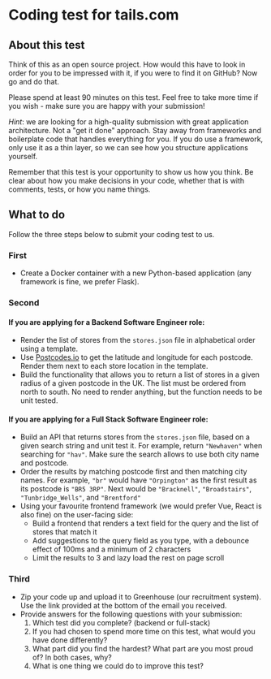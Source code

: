 # Coding test for tails.com

## About this test

Think of this as an open source project. How would this have to look in order for you to be impressed with it, if you were to find it on GitHub? Now go and do that.

Please spend at least 90 minutes on this test. Feel free to take more time if you wish - make sure you are happy with your submission!

_Hint_: we are looking for a high-quality submission with great application architecture. Not a "get it done" approach. Stay away from frameworks and boilerplate code that handles everything for you. If you do use a framework, only use it as a thin layer, so we can see how you structure applications yourself.  

Remember that this test is your opportunity to show us how you think. Be clear about how you make decisions in your code, whether that is with comments, tests, or how you name things.

## What to do

Follow the three steps below to submit your coding test to us.

### First

* Create a Docker container with a new Python-based application (any framework is fine, we prefer Flask).

### Second
#### If you are applying for a Backend Software Engineer role:
* Render the list of stores from the `stores.json` file in alphabetical order using a template.
* Use [Postcodes.io](https://postcodes.io) to get the latitude and longitude for each postcode. Render them next to each store location in the template.
* Build the functionality that allows you to return a list of stores in a given radius of a given postcode in the UK. The list must be ordered from north to south. No need to render anything, but the function needs to be unit tested.

#### If you are applying for a Full Stack Software Engineer role:
* Build an API that returns stores from the `stores.json` file, based on a given search string and unit test it. For example, return `"Newhaven"` when searching for `"hav"`. Make sure the search allows to use both city name and postcode.
* Order the results by matching postcode first and then matching city names. For example, `"br"` would have `"Orpington"` as the first result as its postcode is `"BR5 3RP"`. Next would be `"Bracknell"`, `"Broadstairs"`, `"Tunbridge_Wells"`, and `"Brentford"`
* Using your favourite frontend framework (we would prefer Vue, React is also fine) on the user-facing side:
  * Build a frontend that renders a text field for the query and the list of stores that match it
  * Add suggestions to the query field as you type, with a debounce effect of 100ms and a minimum of 2 characters
  * Limit the results to 3 and lazy load the rest on page scroll

### Third

* Zip your code up and upload it to Greenhouse (our recruitment system). Use the link provided at the bottom of the email you received.
* Provide answers for the following questions with your submission:
  1. Which test did you complete? (backend or full-stack)
  2. If you had chosen to spend more time on this test, what would you have done differently?
  3. What part did you find the hardest? What part are you most proud of? In both cases, why?
  4. What is one thing we could do to improve this test?
